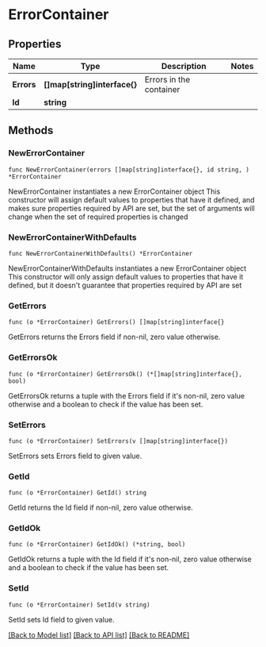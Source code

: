 # ErrorContainer

## Properties

Name | Type | Description | Notes
------------ | ------------- | ------------- | -------------
**Errors** | **[]map[string]interface{}** | Errors in the container | 
**Id** | **string** |  | 

## Methods

### NewErrorContainer

`func NewErrorContainer(errors []map[string]interface{}, id string, ) *ErrorContainer`

NewErrorContainer instantiates a new ErrorContainer object
This constructor will assign default values to properties that have it defined,
and makes sure properties required by API are set, but the set of arguments
will change when the set of required properties is changed

### NewErrorContainerWithDefaults

`func NewErrorContainerWithDefaults() *ErrorContainer`

NewErrorContainerWithDefaults instantiates a new ErrorContainer object
This constructor will only assign default values to properties that have it defined,
but it doesn't guarantee that properties required by API are set

### GetErrors

`func (o *ErrorContainer) GetErrors() []map[string]interface{}`

GetErrors returns the Errors field if non-nil, zero value otherwise.

### GetErrorsOk

`func (o *ErrorContainer) GetErrorsOk() (*[]map[string]interface{}, bool)`

GetErrorsOk returns a tuple with the Errors field if it's non-nil, zero value otherwise
and a boolean to check if the value has been set.

### SetErrors

`func (o *ErrorContainer) SetErrors(v []map[string]interface{})`

SetErrors sets Errors field to given value.


### GetId

`func (o *ErrorContainer) GetId() string`

GetId returns the Id field if non-nil, zero value otherwise.

### GetIdOk

`func (o *ErrorContainer) GetIdOk() (*string, bool)`

GetIdOk returns a tuple with the Id field if it's non-nil, zero value otherwise
and a boolean to check if the value has been set.

### SetId

`func (o *ErrorContainer) SetId(v string)`

SetId sets Id field to given value.



[[Back to Model list]](../README.md#documentation-for-models) [[Back to API list]](../README.md#documentation-for-api-endpoints) [[Back to README]](../README.md)



